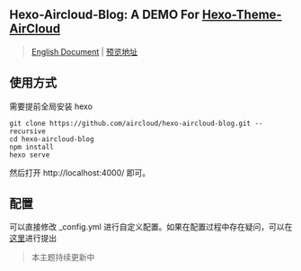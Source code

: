 ## Hexo-Aircloud-Blog: A DEMO For [Hexo-Theme-AirCloud](https://github.com/aircloud/hexo-theme-aircloud)

> [English Document](./README-EN.md) | [预览地址](http://niexiaotao.cn/)

## 使用方式

需要提前全局安装 hexo

```
git clone https://github.com/aircloud/hexo-aircloud-blog.git --recursive
cd hexo-aircloud-blog
npm install
hexo serve
```

然后打开 http://localhost:4000/ 即可。

## 配置

可以直接修改 _config.yml 进行自定义配置。如果在配置过程中存在疑问，可以在[这里](https://github.com/aircloud/hexo-aircloud-blog/issues)进行提出

> 本主题持续更新中